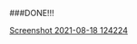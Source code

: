 ###DONE!!!

[Screenshot 2021-08-18 124224](https://user-images.githubusercontent.com/89097182/129854421-7c51b09f-4e8f-42ab-8aae-722477aa6890.png)
